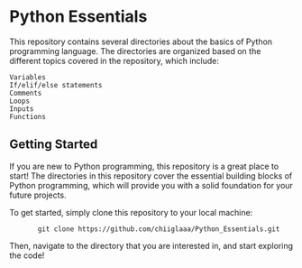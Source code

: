 # Python Essentials

This repository contains several directories about the basics of Python programming language. The directories are organized based on the different topics covered in the repository, which include:

    Variables
    If/elif/else statements
    Comments
    Loops
    Inputs
    Functions

## Getting Started

If you are new to Python programming, this repository is a great place to start! The directories in this repository cover the essential building blocks of Python programming, which will provide you with a solid foundation for your future projects.

To get started, simply clone this repository to your local machine:

           git clone https://github.com/chiiglaaa/Python_Essentials.git

Then, navigate to the directory that you are interested in, and start exploring the code!
